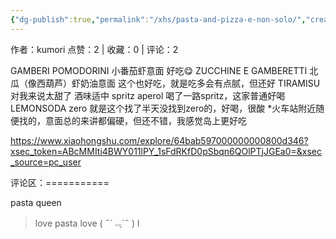 ```yaml
---
{"dg-publish":true,"permalink":"/xhs/pasta-and-pizza-e-non-solo/","created":"2025-03-17T22:05:15.507+08:00","updated":"2025-03-17T22:05:15.507+08:00"}
---
```


作者：kumori
点赞：2   |   收藏：0   |   评论：2

GAMBERI POMODORINI 小番茄虾意面 好吃😋
ZUCCHINE E GAMBERETTI 北瓜（像西葫芦）虾奶油意面 这个也好吃，就是吃多会有点腻，但还好
TIRAMISU 对我来说太甜了 酒味适中
spritz aperol 喝了一路spritz，这家普通好喝
LEMONSODA zero 就是这个找了半天没找到zero的，好喝，很酸
*火车站附近随便找的，意面总的来讲都偏硬，但还不错，我感觉岛上更好吃

https://www.xiaohongshu.com/explore/64bab597000000000800d346?xsec_token=ABcMMIti4BWY011lPY_1sFdRKfD0pSbqn6QOlPTjJGEa0=&xsec_source=pc_user

评论区：===========

pasta queen

> love pasta love ( ˶´﹃`˵ ) l